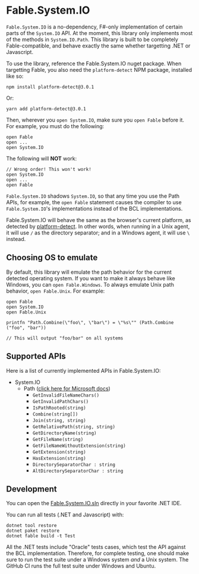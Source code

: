 # Fable.System.IO

``Fable.System.IO`` is a no-dependency, F#-only implementation of certain parts of the ``System.IO`` API. At the moment, this library only implements most of the methods in ``System.IO.Path``. This library is built to be completely Fable-compatible, and behave exactly the same whether targetting .NET or Javascript.

To use the library, reference the Fable.System.IO nuget package. When targetting Fable, you also need the ``platform-detect`` NPM package, installed like so:

```Shell
npm install platform-detect@3.0.1
```

Or:

```Shell
yarn add platform-detect@3.0.1
```

Then, wherever you ``open System.IO``, make sure you ``open Fable`` before it. For example, you must do the following:

```F#
open Fable
open ...
open System.IO
```

The following will **NOT** work:

```F#
// Wrong order! This won't work!
open System.IO
open ...
open Fable
```

``Fable.System.IO`` shadows ``System.IO``, so that any time you use the Path APIs, for example, the ``open Fable`` statement causes the compiler to use ``Fable.System.IO``'s implementations instead of the BCL implementations.

Fable.System.IO will behave the same as the browser's current platform, as detected by [platform-detect](https://www.npmjs.com/package/platform-detect). In other words, when running in a Unix agent, it will use ``/`` as the directory separator; and in a Windows agent, it will use ``\`` instead.

## Choosing OS to emulate

By default, this library will emulate the path behavior for the current detected operating system. If you want to make it always behave like Windows, you can ``open Fable.Windows``. To always emulate Unix path behavior, ``open Fable.Unix``. For example:

```F#
open Fable
open System.IO
open Fable.Unix

printfn "Path.Combine(\"foo\", \"bar\") = \"%s\"" (Path.Combine ("foo", "bar"))

// This will output "foo/bar" on all systems
```

## Supported APIs

Here is a list of currently implemented APIs in Fable.System.IO:

* System.IO
    * Path ([click here for Microsoft docs](https://docs.microsoft.com/en-us/dotnet/api/system.io.path?view=net-5.0))
        * ``GetInvalidFileNameChars()``
        * ``GetInvalidPathChars()``
        * ``IsPathRooted(string)``
        * ``Combine(string[])``
        * ``Join(string, string)``
        * ``GetRelativePath(string, string)``
        * ``GetDirectoryName(string)``
        * ``GetFileName(string)``
        * ``GetFileNameWithoutExtension(string)``
        * ``GetExtension(string)``
        * ``HasExtension(string)``
        * ``DirectorySeparatorChar : string``
        * ``AltDirectorySeparatorChar : string``

## Development

You can open the [Fable.System.IO.sln](Fable.System.IO.sln) directly in your favorite .NET IDE.

You can run all tests (.NET and Javascript) with:

```Shell
dotnet tool restore
dotnet paket restore
dotnet fable build -t Test
```

All the .NET tests include "Oracle" tests cases, which test the API against the BCL implementation. Therefore, for complete testing, one should make sure to run the test suite under a Windows system _and_ a Unix system. The GitHub CI runs the full test suite under Windows and Ubuntu.